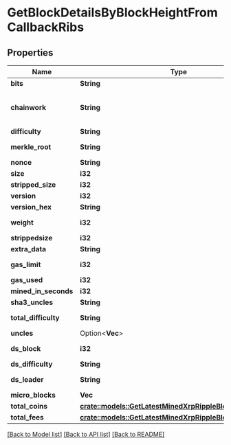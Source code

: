 # GetBlockDetailsByBlockHeightFromCallbackRibs

## Properties

Name | Type | Description | Notes
------------ | ------------- | ------------- | -------------
**bits** | **String** | Represents a specific sub-unit of Zcash. Bits have two-decimal precision | 
**chainwork** | **String** | Represents a hexadecimal number of all the hashes necessary to produce the current chain. E.g., when converting 0000000000000000000000000000000000000000000086859f7a841475b236fd to a decimal you get 635262017308958427068157 hashes, or 635262 exahashes. | 
**difficulty** | **String** | Defines how difficult it is for a specific miner to mine the block. | 
**merkle_root** | **String** | Defines the single and final (root) node of a Merkle tree. It is the combined hash of all transactions' hashes that are part of a blockchain block. | 
**nonce** | **String** | Represents a random value that can be adjusted to satisfy the proof of work | 
**size** | **i32** | Represents the total size of the block in Bytes. | 
**stripped_size** | **i32** | Defines the numeric representation of the block size excluding the witness data. | 
**version** | **i32** | Represents the transaction version number. | 
**version_hex** | **String** | Is the hexadecimal string representation of the block's version. | 
**weight** | **i32** | Represents a measurement to compare the size of different transactions to each other in proportion to the block size limit. | 
**strippedsize** | **i32** | Defines the numeric representation of the block size excluding the witness data. | 
**extra_data** | **String** | Represents any data that can be included by the miner in the block. | 
**gas_limit** | **i32** | Represents the maximum amount of gas allowed in the block in order to determine how many transactions it can fit. | 
**gas_used** | **i32** | Defines how much of the gas for the block has been used. | 
**mined_in_seconds** | **i32** | Specifies the amount of time required for the block to be mined in seconds. | 
**sha3_uncles** | **String** | Defines the combined hash of all uncles for a given parent. | 
**total_difficulty** | **String** | Defines the total difficulty of the chain until this block, i.e. how difficult it is for a specific miner to mine a new block. | 
**uncles** | Option<**Vec<String>**> |  | [optional]
**ds_block** | **i32** | Represents the Directory Service block which contains metadata about the miners who participate in the consensus protocol. | 
**ds_difficulty** | **String** | Defines how difficult it is to mine the dsBlocks. | 
**ds_leader** | **String** | Represents a part of the DS Committee which leads the consensus protocol for the epoch. | 
**micro_blocks** | **Vec<String>** |  | 
**total_coins** | [**crate::models::GetLatestMinedXrpRippleBlockRiTotalCoins**](GetLatestMinedXRPRippleBlockRI_totalCoins.md) |  | 
**total_fees** | [**crate::models::GetLatestMinedXrpRippleBlockRiTotalFees**](GetLatestMinedXRPRippleBlockRI_totalFees.md) |  | 

[[Back to Model list]](../README.md#documentation-for-models) [[Back to API list]](../README.md#documentation-for-api-endpoints) [[Back to README]](../README.md)


